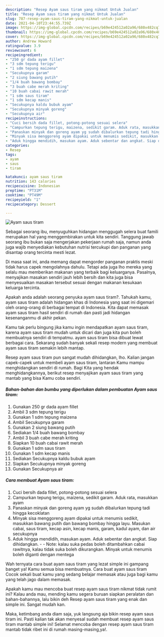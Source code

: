 ```yaml
---
description: "Resep Ayam saus tiram yang nikmat Untuk Jualan"
title: "Resep Ayam saus tiram yang nikmat Untuk Jualan"
slug: 787-resep-ayam-saus-tiram-yang-nikmat-untuk-jualan
date: 2021-04-10T23:44:55.739Z
image: https://img-global.cpcdn.com/recipes/b69e424512a02a96/680x482cq70/ayam-saus-tiram-foto-resep-utama.jpg
thumbnail: https://img-global.cpcdn.com/recipes/b69e424512a02a96/680x482cq70/ayam-saus-tiram-foto-resep-utama.jpg
cover: https://img-global.cpcdn.com/recipes/b69e424512a02a96/680x482cq70/ayam-saus-tiram-foto-resep-utama.jpg
author: Andrew Howard
ratingvalue: 3.9
reviewcount: 6
recipeingredient:
- "250 gr dada ayam fillet"
- "3 sdm tepung terigu"
- "1 sdm tepung maizena"
- "Secukupnya garam"
- "2 siung bawang putih"
- "1/4 buah bawang bombay"
- "3 buah cabe merah kriting"
- "10 buah cabai rawit merah"
- "1 sdm saus tiram"
- "1 sdm kecap manis"
- "Secukupnya kaldu bubuk ayam"
- "Secukupnya minyak goreng"
- "Secukupnya air"
recipeinstructions:
- "Cuci bersih dada fillet, potong-potong sesuai selera"
- "Campurkan tepung terigu, maizena, sedikit garam. Aduk rata, masukkan ayam"
- "Panaskan minyak dan goreng ayam yg sudah dibalurkan tepung tadi hingga kecoklatan"
- "Minyak sisa menggoreng ayam dipakai untuk menumis sedikit, masukkan bawang putih dan bawang bombay hingga layu. Masukan cabai, saus tiram, kecap asin, kecap manis, garam, kadul ayam, dan air secukupnya"
- "Aduk hingga mendidih, masukan ayam. Aduk sebentar dan angkat. Siap dihidangkan.  Note: kalau suka pedas boleh ditambahkan cabai rawitnya, kalau tidak suka boleh dikurangkan. Minyak untuk menumis boleh diganti dengan mentega"
categories:
- Resep
tags:
- ayam
- saus
- tiram

katakunci: ayam saus tiram 
nutrition: 143 calories
recipecuisine: Indonesian
preptime: "PT31M"
cooktime: "PT49M"
recipeyield: "1"
recipecategory: Dessert

---
```



![Ayam saus tiram](https://img-global.cpcdn.com/recipes/b69e424512a02a96/680x482cq70/ayam-saus-tiram-foto-resep-utama.jpg)

Sebagai seorang ibu, menyuguhkan hidangan menggugah selera buat famili merupakan hal yang menggembirakan untuk kita sendiri. Tanggung jawab seorang ibu bukan saja mengerjakan pekerjaan rumah saja, namun anda juga wajib menyediakan kebutuhan nutrisi tercukupi dan panganan yang disantap orang tercinta mesti lezat.

Di masa  saat ini, anda memang dapat mengorder panganan praktis meski tidak harus capek mengolahnya dahulu. Tetapi ada juga lho mereka yang selalu mau memberikan makanan yang terbaik bagi keluarganya. Pasalnya, menyajikan masakan sendiri jauh lebih bersih dan kita juga bisa menyesuaikan masakan tersebut sesuai dengan makanan kesukaan keluarga tercinta. 



Apakah anda adalah seorang penyuka ayam saus tiram?. Tahukah kamu, ayam saus tiram adalah hidangan khas di Indonesia yang saat ini digemari oleh orang-orang di berbagai tempat di Indonesia. Kita dapat memasak ayam saus tiram hasil sendiri di rumah dan pasti jadi hidangan kesenanganmu di akhir pekan.

Kamu tak perlu bingung jika kamu ingin mendapatkan ayam saus tiram, karena ayam saus tiram mudah untuk dicari dan juga kita pun boleh membuatnya sendiri di tempatmu. ayam saus tiram bisa dibuat lewat berbagai cara. Sekarang sudah banyak sekali resep modern yang membuat ayam saus tiram semakin lebih mantap.

Resep ayam saus tiram pun sangat mudah dihidangkan, lho. Kalian jangan capek-capek untuk membeli ayam saus tiram, lantaran Kamu mampu menghidangkan sendiri di rumah. Bagi Kita yang hendak menghidangkannya, berikut resep menyajikan ayam saus tiram yang mantab yang bisa Kamu coba sendiri.

<!--inarticleads1-->

##### Bahan-bahan dan bumbu yang diperlukan dalam pembuatan Ayam saus tiram:

1. Gunakan 250 gr dada ayam fillet
1. Ambil 3 sdm tepung terigu
1. Gunakan 1 sdm tepung maizena
1. Ambil Secukupnya garam
1. Gunakan 2 siung bawang putih
1. Sediakan 1/4 buah bawang bombay
1. Ambil 3 buah cabe merah kriting
1. Siapkan 10 buah cabai rawit merah
1. Gunakan 1 sdm saus tiram
1. Gunakan 1 sdm kecap manis
1. Sediakan Secukupnya kaldu bubuk ayam
1. Siapkan Secukupnya minyak goreng
1. Gunakan Secukupnya air




<!--inarticleads2-->

##### Cara membuat Ayam saus tiram:

1. Cuci bersih dada fillet, potong-potong sesuai selera
1. Campurkan tepung terigu, maizena, sedikit garam. Aduk rata, masukkan ayam
1. Panaskan minyak dan goreng ayam yg sudah dibalurkan tepung tadi hingga kecoklatan
1. Minyak sisa menggoreng ayam dipakai untuk menumis sedikit, masukkan bawang putih dan bawang bombay hingga layu. Masukan cabai, saus tiram, kecap asin, kecap manis, garam, kadul ayam, dan air secukupnya
1. Aduk hingga mendidih, masukan ayam. Aduk sebentar dan angkat. Siap dihidangkan. -  - Note: kalau suka pedas boleh ditambahkan cabai rawitnya, kalau tidak suka boleh dikurangkan. Minyak untuk menumis boleh diganti dengan mentega




Wah ternyata cara buat ayam saus tiram yang lezat simple ini gampang banget ya! Kamu semua bisa membuatnya. Cara buat ayam saus tiram Cocok sekali buat kamu yang sedang belajar memasak atau juga bagi kamu yang telah jago dalam memasak.

Apakah kamu mau mencoba buat resep ayam saus tiram nikmat tidak rumit ini? Kalau anda mau, mending kamu segera buruan siapkan peralatan dan bahan-bahannya, lalu bikin deh Resep ayam saus tiram yang enak dan simple ini. Sangat mudah kan. 

Maka, ketimbang anda diam saja, yuk langsung aja bikin resep ayam saus tiram ini. Pasti kalian tak akan menyesal sudah membuat resep ayam saus tiram mantab simple ini! Selamat mencoba dengan resep ayam saus tiram mantab tidak ribet ini di rumah masing-masing,ya!.

